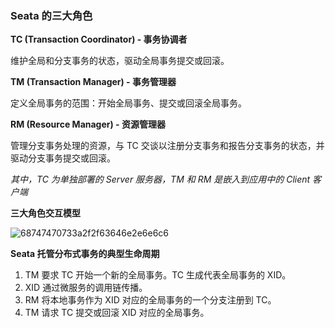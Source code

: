 ### **Seata 的三大角色**

**TC (Transaction Coordinator) - 事务协调者**

维护全局和分支事务的状态，驱动全局事务提交或回滚。

**TM (Transaction Manager) - 事务管理器**

定义全局事务的范围：开始全局事务、提交或回滚全局事务。

**RM (Resource Manager) - 资源管理器**

管理分支事务处理的资源，与 TC 交谈以注册分支事务和报告分支事务的状态，并驱动分支事务提交或回滚。

_其中，TC 为单独部署的 Server 服务器，TM 和 RM 是嵌入到应用中的 Client 客户端_

**三大角色交互模型**

![68747470733a2f2f63646e2e6e6c6](https://muyids.oss-cn-beijing.aliyuncs.com/68747470733a2f2f63646e2e6e6c6.png)

**Seata 托管分布式事务的典型生命周期**

1. TM 要求 TC 开始一个新的全局事务。TC 生成代表全局事务的 XID。
2. XID 通过微服务的调用链传播。
3. RM 将本地事务作为 XID 对应的全局事务的一个分支注册到 TC。
4. TM 请求 TC 提交或回滚 XID 对应的全局事务。

